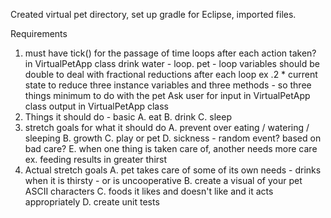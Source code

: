 Created virtual pet directory, set up gradle for Eclipse, imported files.

Requirements
1. must have  tick() for the passage of time
	loops after each action taken? in VirtualPetApp class
	drink water - loop. pet - loop
		variables should be double to deal with fractional reductions after each loop
			ex .2 * current state to reduce
		three instance variables and three methods - so three things minimum to do with the pet
	Ask user for input in VirtualPetApp class
	output in VirtualPetApp class
2. Things it should do - basic
	A. eat
	B. drink
	C. sleep
3. stretch goals for what it should do
	A. prevent over eating / watering / sleeping
	B. growth
	C. play or pet
	D. sickness - random event? based on bad care?
	E. when one thing is taken care of, another needs more care
		ex. feeding results in greater thirst
4. Actual stretch goals
	A. pet takes care of some of its own needs - drinks when it is thirsty - or is uncooperative 
	B. create a visual of your pet ASCII characters
	C. foods it likes and doesn't like and it acts appropriately
	D. create unit tests
